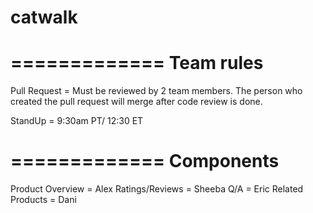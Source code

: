 # catwalk

=============
Team rules
=============

Pull Request = Must be reviewed by 2 team members.  The person who created the pull request will merge after code review is done.

StandUp = 9:30am PT/ 12:30 ET

=============
Components
=============

Product Overview = Alex
Ratings/Reviews = Sheeba
Q/A = Eric
Related Products = Dani